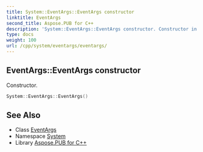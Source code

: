 ```yaml
---
title: System::EventArgs::EventArgs constructor
linktitle: EventArgs
second_title: Aspose.PUB for C++
description: 'System::EventArgs::EventArgs constructor. Constructor in C++.'
type: docs
weight: 100
url: /cpp/system/eventargs/eventargs/
---
```

## EventArgs::EventArgs constructor


Constructor.

```cpp
System::EventArgs::EventArgs()
```

## See Also

* Class [EventArgs](../)
* Namespace [System](../../)
* Library [Aspose.PUB for C++](../../../)
